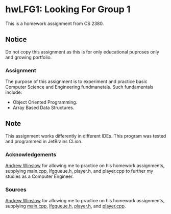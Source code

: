 # hwLFG1: Looking For Group 1
This is a homework assignment from CS 2380.

## Notice
Do not copy this assignment as this is for only educational puproses only and growing portfolio.

### Assignment
The purpose of this assignment is to experiment and practice basic Computer Science and Engineering fundmanetals. Such fundamentals include:
- Object Oriented Programming.
- Array Based Data Structures.

## Note
This assignment works differently in different IDEs. This program was tested and programmed in JetBrains CLion.

### Acknowledgements
[Andrew Winslow](https://github.com/andrewwinslow) for allowing me to practice on his homework assignments, supplying main.cpp, lfgqueue.h, player.h, and player.cpp to further my studies as a Computer Engineer.

### Sources
[Andrew Winslow](https://github.com/andrewwinslow/cs2/tree/master/hwLFG1) for allowing me to practice on his homework assignments, 
supplying [main.cpp](https://github.com/andrewwinslow/cs2/blob/master/hwLFG1/main.cpp), [lfgqueue.h](https://github.com/andrewwinslow/cs2/blob/master/hwLFG1/lfgqueue.h), 
[player.h](https://github.com/andrewwinslow/cs2/blob/master/hwLFG1/player.h), and [player.cpp](https://github.com/andrewwinslow/cs2/blob/master/hwLFG1/player.cpp).
